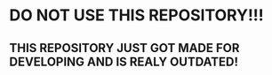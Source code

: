 # DO NOT  USE THIS REPOSITORY!!!
## THIS REPOSITORY JUST GOT MADE FOR DEVELOPING AND IS REALY OUTDATED!
